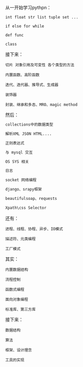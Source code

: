 从一开始学习pythpn：

```text
int float str list tuple set ...

if else for while

def func

class
```

接下来：

```text
切片 对象引用及可变性 各个类型的方法

内置函数、高阶函数

迭代、迭代器、推导式、生成器

装饰器

封装、继承和多态、MRO、magic method
```

然后：

```python
collections中的数据类型

解析XML JSON HTML....

正则表达式

与 mysql 交互

OS SYS 相关

日志

socket 网络编程

django、srapy框架

beautifulsoap、requests

Xpath\css Selector
```

还有：

```text
进程、线程、协程、异步、IO模式

描述符、元类编程

工厂模式
```

其实：

```text
内置数据结构

流程控制

函数式编程

面向对象编程

标准库、第三方库
```

接下来：

```text
数据结构

算法

框架、设计理念

工具的实现
```

